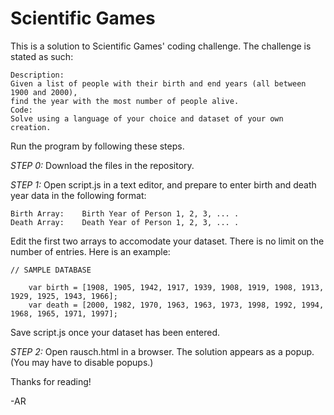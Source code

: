 # Scientific Games

This is a solution to Scientific Games' coding challenge. 
The challenge is stated as such:

    Description:
    Given a list of people with their birth and end years (all between 1900 and 2000),
    find the year with the most number of people alive.
    Code:
    Solve using a language of your choice and dataset of your own creation.

Run the program by following these steps.

*STEP 0:* Download the files in the repository. 

*STEP 1:* Open script.js in a text editor, and prepare to enter birth and death year data in the following format:

    Birth Array:	Birth Year of Person 1, 2, 3, ... . 
    Death Array:	Death Year of Person 1, 2, 3, ... . 

   Edit the first two arrays to accomodate your dataset.
   There is no limit on the number of entries. Here is an example:

    // SAMPLE DATABASE
  
        var birth = [1908, 1905, 1942, 1917, 1939, 1908, 1919, 1908, 1913, 1929, 1925, 1943, 1966];
        var death = [2000, 1982, 1970, 1963, 1963, 1973, 1998, 1992, 1994, 1968, 1965, 1971, 1997];
  
   Save script.js once your dataset has been entered.  

*STEP 2:* Open rausch.html in a browser. The solution appears as a popup. (You may have to disable popups.)

Thanks for reading!

-AR
